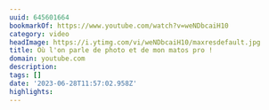 ```yaml
---
uuid: 645601664
bookmarkOf: https://www.youtube.com/watch?v=weNDbcaiH10
category: video
headImage: https://i.ytimg.com/vi/weNDbcaiH10/maxresdefault.jpg
title: Où l'on parle de photo et de mon matos pro !
domain: youtube.com
description: 
tags: []
date: '2023-06-28T11:57:02.958Z'
highlights: 
---
```





